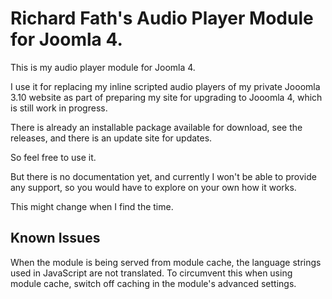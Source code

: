# Richard Fath's Audio Player Module for Joomla 4.
This is my audio player module for Joomla 4.

I use it for replacing my inline scripted audio players of my private Jooomla 3.10 website as part of preparing my site for upgrading to Jooomla 4, which is still work in progress.

There is already an installable package available for download, see the releases, and there is an update site for updates.

So feel free to use it.

But there is no documentation yet, and currently I won't be able to provide any support, so you would have to explore on your own how it works.

This might change when I find the time.

## Known Issues
When the module is being served from module cache, the language strings used in JavaScript are not translated. To circumvent this when using module cache, switch off caching in the module's advanced settings.
